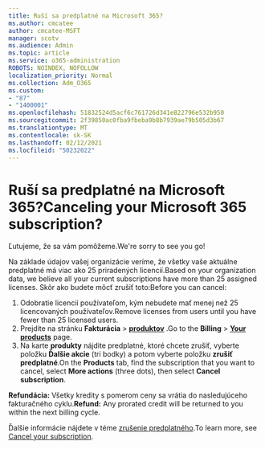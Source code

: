 ```yaml
---
title: Ruší sa predplatné na Microsoft 365?
ms.author: cmcatee
author: cmcatee-MSFT
manager: scotv
ms.audience: Admin
ms.topic: article
ms.service: o365-administration
ROBOTS: NOINDEX, NOFOLLOW
localization_priority: Normal
ms.collection: Adm_O365
ms.custom:
- "87"
- "1400001"
ms.openlocfilehash: 51832524d5acf6c761726d341e822796e532b950
ms.sourcegitcommit: 2f39850ac0fba9fbeba9b8b7939ae79b505d3b67
ms.translationtype: MT
ms.contentlocale: sk-SK
ms.lasthandoff: 02/12/2021
ms.locfileid: "50232022"
---
```

# <a name="canceling-your-microsoft-365-subscription"></a><span data-ttu-id="c1e77-102">Ruší sa predplatné na Microsoft 365?</span><span class="sxs-lookup"><span data-stu-id="c1e77-102">Canceling your Microsoft 365 subscription?</span></span>

<span data-ttu-id="c1e77-103">Ľutujeme, že sa vám pomôžeme.</span><span class="sxs-lookup"><span data-stu-id="c1e77-103">We're sorry to see you go!</span></span>
  
<span data-ttu-id="c1e77-104">Na základe údajov vašej organizácie veríme, že všetky vaše aktuálne predplatné má viac ako 25 priradených licencií.</span><span class="sxs-lookup"><span data-stu-id="c1e77-104">Based on your organization data, we believe all your current subscriptions have more than 25 assigned licenses.</span></span> <span data-ttu-id="c1e77-105">Skôr ako budete môcť zrušiť toto:</span><span class="sxs-lookup"><span data-stu-id="c1e77-105">Before you can cancel:</span></span>

1. <span data-ttu-id="c1e77-106">Odobratie licencií používateľom, kým nebudete mať menej než 25 licencovaných používateľov.</span><span class="sxs-lookup"><span data-stu-id="c1e77-106">Remove licenses from users until you have fewer than 25 licensed users.</span></span>
2. <span data-ttu-id="c1e77-107">Prejdite na stránku **Fakturácia** \> **[produktov](https://go.microsoft.com/fwlink/p/?linkid=842054)** .</span><span class="sxs-lookup"><span data-stu-id="c1e77-107">Go to the **Billing** \> **[Your products](https://go.microsoft.com/fwlink/p/?linkid=842054)** page.</span></span>
3. <span data-ttu-id="c1e77-108">Na karte **produkty** nájdite predplatné, ktoré chcete zrušiť, vyberte položku **Ďalšie akcie** (tri bodky) a potom vyberte položku **zrušiť predplatné**.</span><span class="sxs-lookup"><span data-stu-id="c1e77-108">On the **Products** tab, find the subscription that you want to cancel, select **More actions** (three dots), then select **Cancel subscription**.</span></span>

<span data-ttu-id="c1e77-109">**Refundácia:** Všetky kredity s pomerom ceny sa vrátia do nasledujúceho fakturačného cyklu.</span><span class="sxs-lookup"><span data-stu-id="c1e77-109">**Refund:** Any prorated credit will be returned to you within the next billing cycle.</span></span>

<span data-ttu-id="c1e77-110">Ďalšie informácie nájdete v téme [zrušenie predplatného](https://docs.microsoft.com/microsoft-365/commerce/subscriptions/cancel-your-subscription).</span><span class="sxs-lookup"><span data-stu-id="c1e77-110">To learn more, see [Cancel your subscription](https://docs.microsoft.com/microsoft-365/commerce/subscriptions/cancel-your-subscription).</span></span>